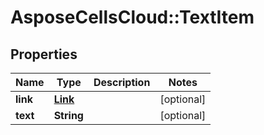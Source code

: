 # AsposeCellsCloud::TextItem

## Properties
Name | Type | Description | Notes
------------ | ------------- | ------------- | -------------
**link** | [**Link**](Link.md) |  | [optional] 
**text** | **String** |  | [optional] 


